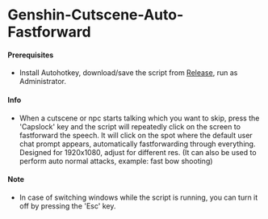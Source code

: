 # Genshin-Cutscene-Auto-Fastforward

#### Prerequisites
* Install Autohotkey, download/save the script from [Release](https://github.com/drhouse/Genshin-Cutscene-Auto-Fastforward/releases/tag/v1.0), run as Administrator.
#### Info
* When a cutscene or npc starts talking which you want to skip, press the 'Capslock' key and the script will repeatedly click on the screen to fastforward the speech. It will  click on the spot where the default user chat prompt appears, automatically fastforwarding through everything. Designed for 1920x1080, adjust for different res.
(It can also be used to perform auto normal attacks, example: fast bow shooting)
#### Note
* In case of switching windows while the script is running, you can turn it off by pressing the 'Esc' key.
